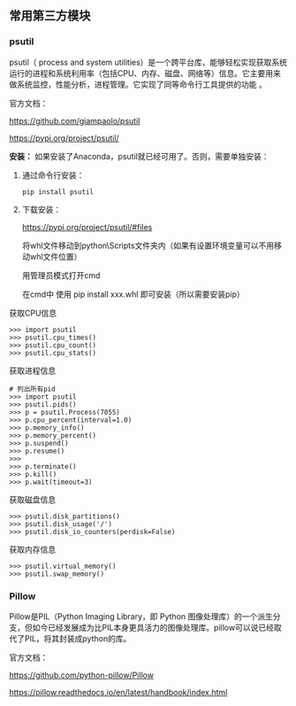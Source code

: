 ## 常用第三方模块

### psutil

psutil（ process and system utilities）是一个跨平台库，能够轻松实现获取系统运行的进程和系统利用率（包括CPU、内存、磁盘、网络等）信息。它主要用来做系统监控，性能分析，进程管理。它实现了同等命令行工具提供的功能 。

官方文档：

https://github.com/giampaolo/psutil

https://pypi.org/project/psutil/

**安装：** 如果安装了Anaconda，psutil就已经可用了。否则，需要单独安装： 

1. 通过命令行安装：

   ```
   pip install psutil
   ```

2. 下载安装：

   https://pypi.org/project/psutil/#files

   将whl文件移动到python\Scripts文件夹内（如果有设置环境变量可以不用移动whl文件位置）

   用管理员模式打开cmd

   在cmd中 使用 pip install xxx.whl 即可安装（所以需要安装pip）

获取CPU信息

```
>>> import psutil
>>> psutil.cpu_times()
>>> psutil.cpu_count()
>>> psutil.cpu_stats()
```

获取进程信息

```shell
# 列出所有pid
>>> import psutil
>>> psutil.pids()
>>> p = psutil.Process(7055)
>>> p.cpu_percent(interval=1.0)
>>> p.memory_info()
>>> p.memory_percent()
>>> p.suspend()
>>> p.resume()
>>>
>>> p.terminate()
>>> p.kill()
>>> p.wait(timeout=3)
```

获取磁盘信息

```
>>> psutil.disk_partitions()
>>> psutil.disk_usage('/')
>>> psutil.disk_io_counters(perdisk=False)
```

获取内存信息

```
>>> psutil.virtual_memory()
>>> psutil.swap_memory()
```

### Pillow

Pillow是PIL（Python Imaging Library，即 Python 图像处理库）的一个派生分支，但如今已经发展成为比PIL本身更具活力的图像处理库。pillow可以说已经取代了PIL，将其封装成python的库。

官方文档：

https://github.com/python-pillow/Pillow

https://pillow.readthedocs.io/en/latest/handbook/index.html